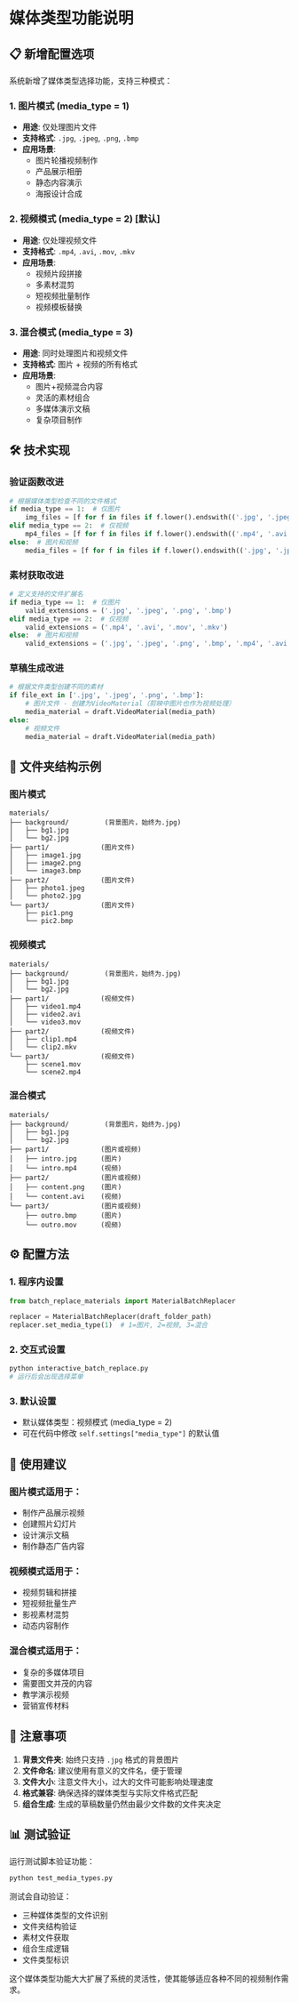 # 媒体类型功能说明

## 📋 新增配置选项

系统新增了媒体类型选择功能，支持三种模式：

### 1. 图片模式 (media_type = 1)
- **用途**: 仅处理图片文件
- **支持格式**: `.jpg`, `.jpeg`, `.png`, `.bmp`
- **应用场景**: 
  - 图片轮播视频制作
  - 产品展示相册
  - 静态内容演示
  - 海报设计合成

### 2. 视频模式 (media_type = 2) [默认]
- **用途**: 仅处理视频文件
- **支持格式**: `.mp4`, `.avi`, `.mov`, `.mkv`
- **应用场景**:
  - 视频片段拼接
  - 多素材混剪
  - 短视频批量制作
  - 视频模板替换

### 3. 混合模式 (media_type = 3)
- **用途**: 同时处理图片和视频文件
- **支持格式**: 图片 + 视频的所有格式
- **应用场景**:
  - 图片+视频混合内容
  - 灵活的素材组合
  - 多媒体演示文稿
  - 复杂项目制作

## 🛠️ 技术实现

### 验证函数改进
```python
# 根据媒体类型检查不同的文件格式
if media_type == 1:  # 仅图片
    img_files = [f for f in files if f.lower().endswith(('.jpg', '.jpeg', '.png', '.bmp'))]
elif media_type == 2:  # 仅视频
    mp4_files = [f for f in files if f.lower().endswith(('.mp4', '.avi', '.mov', '.mkv'))]
else:  # 图片和视频
    media_files = [f for f in files if f.lower().endswith(('.jpg', '.jpeg', '.png', '.bmp', '.mp4', '.avi', '.mov', '.mkv'))]
```

### 素材获取改进
```python
# 定义支持的文件扩展名
if media_type == 1:  # 仅图片
    valid_extensions = ('.jpg', '.jpeg', '.png', '.bmp')
elif media_type == 2:  # 仅视频
    valid_extensions = ('.mp4', '.avi', '.mov', '.mkv')
else:  # 图片和视频
    valid_extensions = ('.jpg', '.jpeg', '.png', '.bmp', '.mp4', '.avi', '.mov', '.mkv')
```

### 草稿生成改进
```python
# 根据文件类型创建不同的素材
if file_ext in ['.jpg', '.jpeg', '.png', '.bmp']:
    # 图片文件 - 创建为VideoMaterial（剪映中图片也作为视频处理）
    media_material = draft.VideoMaterial(media_path)
else:
    # 视频文件
    media_material = draft.VideoMaterial(media_path)
```

## 📁 文件夹结构示例

### 图片模式
```
materials/
├── background/         (背景图片，始终为.jpg)
│   ├── bg1.jpg
│   └── bg2.jpg
├── part1/             (图片文件)
│   ├── image1.jpg
│   ├── image2.png
│   └── image3.bmp
├── part2/             (图片文件)
│   ├── photo1.jpeg
│   └── photo2.jpg
└── part3/             (图片文件)
    ├── pic1.png
    └── pic2.bmp
```

### 视频模式
```
materials/
├── background/         (背景图片，始终为.jpg)
│   ├── bg1.jpg
│   └── bg2.jpg
├── part1/             (视频文件)
│   ├── video1.mp4
│   ├── video2.avi
│   └── video3.mov
├── part2/             (视频文件)
│   ├── clip1.mp4
│   └── clip2.mkv
└── part3/             (视频文件)
    ├── scene1.mov
    └── scene2.mp4
```

### 混合模式
```
materials/
├── background/         (背景图片，始终为.jpg)
│   ├── bg1.jpg
│   └── bg2.jpg
├── part1/             (图片或视频)
│   ├── intro.jpg      (图片)
│   └── intro.mp4      (视频)
├── part2/             (图片或视频)
│   ├── content.png    (图片)
│   └── content.avi    (视频)
└── part3/             (图片或视频)
    ├── outro.bmp      (图片)
    └── outro.mov      (视频)
```

## ⚙️ 配置方法

### 1. 程序内设置
```python
from batch_replace_materials import MaterialBatchReplacer

replacer = MaterialBatchReplacer(draft_folder_path)
replacer.set_media_type(1)  # 1=图片, 2=视频, 3=混合
```

### 2. 交互式设置
```bash
python interactive_batch_replace.py
# 运行后会出现选择菜单
```

### 3. 默认设置
- 默认媒体类型：视频模式 (media_type = 2)
- 可在代码中修改 `self.settings["media_type"]` 的默认值

## 🎯 使用建议

### 图片模式适用于：
- 制作产品展示视频
- 创建照片幻灯片
- 设计演示文稿
- 制作静态广告内容

### 视频模式适用于：
- 视频剪辑和拼接
- 短视频批量生产
- 影视素材混剪
- 动态内容制作

### 混合模式适用于：
- 复杂的多媒体项目
- 需要图文并茂的内容
- 教学演示视频
- 营销宣传材料

## 🔧 注意事项

1. **背景文件夹**: 始终只支持 `.jpg` 格式的背景图片
2. **文件命名**: 建议使用有意义的文件名，便于管理
3. **文件大小**: 注意文件大小，过大的文件可能影响处理速度
4. **格式兼容**: 确保选择的媒体类型与实际文件格式匹配
5. **组合生成**: 生成的草稿数量仍然由最少文件数的文件夹决定

## 📊 测试验证

运行测试脚本验证功能：
```bash
python test_media_types.py
```

测试会自动验证：
- 三种媒体类型的文件识别
- 文件夹结构验证
- 素材文件获取
- 组合生成逻辑
- 文件类型标识

这个媒体类型功能大大扩展了系统的灵活性，使其能够适应各种不同的视频制作需求。